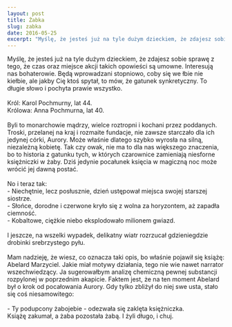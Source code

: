 ```yaml
---
layout: post
title: Żabka
slug: zabka
date: 2016-05-25
excerpt: "Myślę, że jesteś już na tyle dużym dzieckiem, że zdajesz sobie sprawę z tego, że czas oraz miejsce akcji takich opowieści są umowne. Interesują nas"
---
```

Myślę, że jesteś już na tyle dużym dzieckiem, że zdajesz sobie sprawę z tego, że czas oraz miejsce akcji takich opowieści są umowne. Interesują nas bohaterowie. Będą wprowadzani stopniowo, coby się we łbie nie kiełbie, ale jakby Cię ktoś spytał, to mów, że gatunek synkretyczny. To długie słowo i pochyta prawie wszystko.<br>
<br>
Król: Karol Pochmurny, lat 44.<br>
Królowa: Anna Pochmurna, lat 40.<br>
<br>
Byli to monarchowie mądrzy, wielce roztropni i kochani przez poddanych. Troski, przelanej na kraj i rozmaite fundacje, nie zawsze starczało dla ich jedynej córki, Aurory. Może właśnie dlatego szybko wyrosła na silną, niezależną kobietę. Tak czy owak, nie ma to dla nas większego znaczenia, bo to historia z gatunku tych, w których czarownice zamieniają niesforne księżniczki w żaby. Dziś jedynie pocałunek księcia w magiczną noc może wrócić jej dawną postać.<br>
<br>
No i teraz tak:<br>
\- Niechętnie, lecz posłusznie, dzień ustępował miejsca swojej starszej siostrze.<br>
\- Słońce, dorodne i czerwone kryło się z wolna za horyzontem, aż zapadła ciemność.<br>
\- Kobaltowe, ciężkie niebo eksplodowało milionem gwiazd.<br>
<br>
I jeszcze, na wszelki wypadek, delikatny wiatr rozrzucał gdzieniegdzie drobinki srebrzystego pyłu.<br>
<br>
Mam nadzieję, że wiesz, co oznacza taki opis, bo właśnie pojawił się książę: Abelard Marzyciel. Jakie miał motywy działania, tego nie wie nawet narrator wszechwiedzący. Ja sugerowałbym analizę chemiczną pewnej substancji rozpylonej w poprzednim akapicie. Faktem jest, że na ten moment Abelard był o krok od pocałowania Aurory. Gdy tylko zbliżył do niej swe usta, stało się coś niesamowitego:<br>
<br>
\- Ty podupcony żabojebie - odezwała się zaklęta księżniczka.<br>
Książę zakumał, a żaba pozostała żabą. I żyli długo, i chuj.
